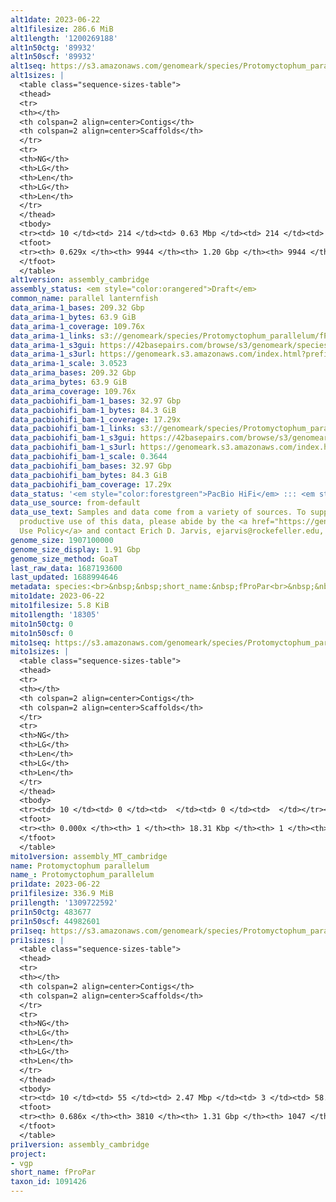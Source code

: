 ```yaml
---
alt1date: 2023-06-22
alt1filesize: 286.6 MiB
alt1length: '1200269188'
alt1n50ctg: '89932'
alt1n50scf: '89932'
alt1seq: https://s3.amazonaws.com/genomeark/species/Protomyctophum_parallelum/fProPar1/assembly_cambridge/fProPar1.alt.asm.20230622.fasta.gz
alt1sizes: |
  <table class="sequence-sizes-table">
  <thead>
  <tr>
  <th></th>
  <th colspan=2 align=center>Contigs</th>
  <th colspan=2 align=center>Scaffolds</th>
  </tr>
  <tr>
  <th>NG</th>
  <th>LG</th>
  <th>Len</th>
  <th>LG</th>
  <th>Len</th>
  </tr>
  </thead>
  <tbody>
  <tr><td> 10 </td><td> 214 </td><td> 0.63 Mbp </td><td> 214 </td><td> 0.63 Mbp </td></tr><tr><td> 20 </td><td> 599 </td><td> 399.78 Kbp </td><td> 599 </td><td> 399.78 Kbp </td></tr><tr><td> 30 </td><td> 1192 </td><td> 258.78 Kbp </td><td> 1192 </td><td> 258.78 Kbp </td></tr><tr><td> 40 </td><td> 2135 </td><td> 160.00 Kbp </td><td> 2135 </td><td> 160.00 Kbp </td></tr><tr style="background-color:#cccccc;"><td> 50 </td><td> 3721 </td><td> 89.93 Kbp </td><td> 3721 </td><td> 89.93 Kbp </td></tr><tr><td> 60 </td><td> 7376 </td><td> 29.26 Kbp </td><td> 7376 </td><td> 29.26 Kbp </td></tr><tr><td> 70 </td><td> 0 </td><td>  </td><td> 0 </td><td>  </td></tr><tr><td> 80 </td><td> 0 </td><td>  </td><td> 0 </td><td>  </td></tr><tr><td> 90 </td><td> 0 </td><td>  </td><td> 0 </td><td>  </td></tr><tr><td> 100 </td><td> 0 </td><td>  </td><td> 0 </td><td>  </td></tr></tbody>
  <tfoot>
  <tr><th> 0.629x </th><th> 9944 </th><th> 1.20 Gbp </th><th> 9944 </th><th> 1.20 Gbp </th></tr>
  </tfoot>
  </table>
alt1version: assembly_cambridge
assembly_status: <em style="color:orangered">Draft</em>
common_name: parallel lanternfish
data_arima-1_bases: 209.32 Gbp
data_arima-1_bytes: 63.9 GiB
data_arima-1_coverage: 109.76x
data_arima-1_links: s3://genomeark/species/Protomyctophum_parallelum/fProPar1/genomic_data/arima/<br>
data_arima-1_s3gui: https://42basepairs.com/browse/s3/genomeark/species/Protomyctophum_parallelum/fProPar1/genomic_data/arima/
data_arima-1_s3url: https://genomeark.s3.amazonaws.com/index.html?prefix=species/Protomyctophum_parallelum/fProPar1/genomic_data/arima/
data_arima-1_scale: 3.0523
data_arima_bases: 209.32 Gbp
data_arima_bytes: 63.9 GiB
data_arima_coverage: 109.76x
data_pacbiohifi_bam-1_bases: 32.97 Gbp
data_pacbiohifi_bam-1_bytes: 84.3 GiB
data_pacbiohifi_bam-1_coverage: 17.29x
data_pacbiohifi_bam-1_links: s3://genomeark/species/Protomyctophum_parallelum/fProPar1/genomic_data/pacbio_hifi/<br>
data_pacbiohifi_bam-1_s3gui: https://42basepairs.com/browse/s3/genomeark/species/Protomyctophum_parallelum/fProPar1/genomic_data/pacbio_hifi/
data_pacbiohifi_bam-1_s3url: https://genomeark.s3.amazonaws.com/index.html?prefix=species/Protomyctophum_parallelum/fProPar1/genomic_data/pacbio_hifi/
data_pacbiohifi_bam-1_scale: 0.3644
data_pacbiohifi_bam_bases: 32.97 Gbp
data_pacbiohifi_bam_bytes: 84.3 GiB
data_pacbiohifi_bam_coverage: 17.29x
data_status: '<em style="color:forestgreen">PacBio HiFi</em> ::: <em style="color:forestgreen">Arima</em>'
data_use_source: from-default
data_use_text: Samples and data come from a variety of sources. To support fair and
  productive use of this data, please abide by the <a href="https://genome10k.soe.ucsc.edu/data-use-policies/">Data
  Use Policy</a> and contact Erich D. Jarvis, ejarvis@rockefeller.edu, with any questions.
genome_size: 1907100000
genome_size_display: 1.91 Gbp
genome_size_method: GoaT
last_raw_data: 1687193600
last_updated: 1688994646
metadata: species:<br>&nbsp;&nbsp;short_name:&nbsp;fProPar<br>&nbsp;&nbsp;name:&nbsp;Protomyctophum&nbsp;parallelum<br>&nbsp;&nbsp;taxon_id:&nbsp;1091426<br>&nbsp;&nbsp;common_name:&nbsp;parallel&nbsp;lanternfish<br>&nbsp;&nbsp;order:<br>&nbsp;&nbsp;&nbsp;&nbsp;name:&nbsp;Myctophiformes<br>&nbsp;&nbsp;family:<br>&nbsp;&nbsp;&nbsp;&nbsp;name:&nbsp;Myctophidae<br>&nbsp;&nbsp;individuals:<br>&nbsp;&nbsp;&nbsp;&nbsp;-&nbsp;short_name:&nbsp;fProPar1<br>&nbsp;&nbsp;&nbsp;&nbsp;&nbsp;&nbsp;biosample_id:&nbsp;SAMEA12815440<br>&nbsp;&nbsp;&nbsp;&nbsp;&nbsp;&nbsp;sex:<br>&nbsp;&nbsp;genome_size:&nbsp;1907100000<br>&nbsp;&nbsp;genome_size_method:&nbsp;GoaT<br>&nbsp;&nbsp;project:&nbsp;[&nbsp;vgp&nbsp;]<br>
mito1date: 2023-06-22
mito1filesize: 5.8 KiB
mito1length: '18305'
mito1n50ctg: 0
mito1n50scf: 0
mito1seq: https://s3.amazonaws.com/genomeark/species/Protomyctophum_parallelum/fProPar1/assembly_MT_cambridge/fProPar1.MT.20230622.fasta.gz
mito1sizes: |
  <table class="sequence-sizes-table">
  <thead>
  <tr>
  <th></th>
  <th colspan=2 align=center>Contigs</th>
  <th colspan=2 align=center>Scaffolds</th>
  </tr>
  <tr>
  <th>NG</th>
  <th>LG</th>
  <th>Len</th>
  <th>LG</th>
  <th>Len</th>
  </tr>
  </thead>
  <tbody>
  <tr><td> 10 </td><td> 0 </td><td>  </td><td> 0 </td><td>  </td></tr><tr><td> 20 </td><td> 0 </td><td>  </td><td> 0 </td><td>  </td></tr><tr><td> 30 </td><td> 0 </td><td>  </td><td> 0 </td><td>  </td></tr><tr><td> 40 </td><td> 0 </td><td>  </td><td> 0 </td><td>  </td></tr><tr style="background-color:#cccccc;"><td> 50 </td><td> 0 </td><td style="background-color:#ff8888;">  </td><td> 0 </td><td style="background-color:#ff8888;">  </td></tr><tr><td> 60 </td><td> 0 </td><td>  </td><td> 0 </td><td>  </td></tr><tr><td> 70 </td><td> 0 </td><td>  </td><td> 0 </td><td>  </td></tr><tr><td> 80 </td><td> 0 </td><td>  </td><td> 0 </td><td>  </td></tr><tr><td> 90 </td><td> 0 </td><td>  </td><td> 0 </td><td>  </td></tr><tr><td> 100 </td><td> 0 </td><td>  </td><td> 0 </td><td>  </td></tr></tbody>
  <tfoot>
  <tr><th> 0.000x </th><th> 1 </th><th> 18.31 Kbp </th><th> 1 </th><th> 18.31 Kbp </th></tr>
  </tfoot>
  </table>
mito1version: assembly_MT_cambridge
name: Protomyctophum parallelum
name_: Protomyctophum_parallelum
pri1date: 2023-06-22
pri1filesize: 336.9 MiB
pri1length: '1309722592'
pri1n50ctg: 483677
pri1n50scf: 44982601
pri1seq: https://s3.amazonaws.com/genomeark/species/Protomyctophum_parallelum/fProPar1/assembly_cambridge/fProPar1.pri.asm.20230622.fasta.gz
pri1sizes: |
  <table class="sequence-sizes-table">
  <thead>
  <tr>
  <th></th>
  <th colspan=2 align=center>Contigs</th>
  <th colspan=2 align=center>Scaffolds</th>
  </tr>
  <tr>
  <th>NG</th>
  <th>LG</th>
  <th>Len</th>
  <th>LG</th>
  <th>Len</th>
  </tr>
  </thead>
  <tbody>
  <tr><td> 10 </td><td> 55 </td><td> 2.47 Mbp </td><td> 3 </td><td> 58.18 Mbp </td></tr><tr><td> 20 </td><td> 150 </td><td> 1.68 Mbp </td><td> 6 </td><td> 54.10 Mbp </td></tr><tr><td> 30 </td><td> 291 </td><td> 1.13 Mbp </td><td> 10 </td><td> 50.33 Mbp </td></tr><tr><td> 40 </td><td> 494 </td><td> 0.79 Mbp </td><td> 14 </td><td> 48.34 Mbp </td></tr><tr style="background-color:#cccccc;"><td> 50 </td><td> 806 </td><td style="background-color:#ff8888;"> 483.68 Kbp </td><td> 18 </td><td style="background-color:#88ff88;"> 44.98 Mbp </td></tr><tr><td> 60 </td><td> 1406 </td><td> 205.85 Kbp </td><td> 23 </td><td> 32.01 Mbp </td></tr><tr><td> 70 </td><td> 0 </td><td>  </td><td> 0 </td><td>  </td></tr><tr><td> 80 </td><td> 0 </td><td>  </td><td> 0 </td><td>  </td></tr><tr><td> 90 </td><td> 0 </td><td>  </td><td> 0 </td><td>  </td></tr><tr><td> 100 </td><td> 0 </td><td>  </td><td> 0 </td><td>  </td></tr></tbody>
  <tfoot>
  <tr><th> 0.686x </th><th> 3810 </th><th> 1.31 Gbp </th><th> 1047 </th><th> 1.31 Gbp </th></tr>
  </tfoot>
  </table>
pri1version: assembly_cambridge
project:
- vgp
short_name: fProPar
taxon_id: 1091426
---
```

